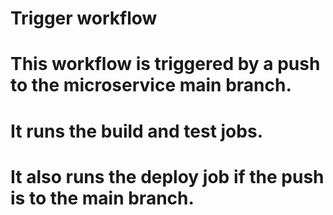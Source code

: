# Trigger workflow
# This workflow is triggered by a push to the microservice main branch.
# It runs the build and test jobs.
# It also runs the deploy job if the push is to the main branch.
